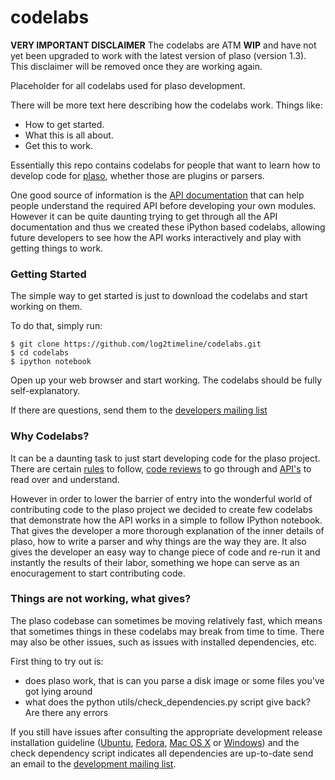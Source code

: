 codelabs
========

**VERY IMPORTANT DISCLAIMER**
The codelabs are ATM **WIP** and have not yet been upgraded to work with the latest
version of plaso (version 1.3). This disclaimer will be removed once they are
working again.

Placeholder for all codelabs used for plaso development.

There will be more text here describing how the codelabs work. Things like:

* How to get started.
* What this is all about.
* Get this to work.

Essentially this repo contains codelabs for people that want to learn
how to develop code for [plaso](https://github.com/log2timeline/plaso), whether
those are plugins or parsers.

One good source of information is the [API documentation](http://plaso-api.readthedocs.org)
that can help people understand the required API before developing your own modules.
However it can be quite daunting trying to get through all the API documentation and thus
we created these iPython based codelabs, allowing future developers to see how the API
works interactively and play with getting things to work.

### Getting Started

The simple way to get started is just to download the codelabs and start working on them.

To do that, simply run:

```
$ git clone https://github.com/log2timeline/codelabs.git
$ cd codelabs
$ ipython notebook
```

Open up your web browser and start working. The codelabs should be fully self-explanatory.

If there are questions, send them to the [developers mailing list](https://groups.google.com/forum/?fromgroups#!forum/log2timeline-dev)

### Why Codelabs?

It can be a daunting task to just start developing code for the plaso project.
There are certain [rules](https://github.com/log2timeline/plaso/wiki/Style-guide) to follow,
[code reviews](https://github.com/log2timeline/plaso/wiki/Codereview) to go through and
[API's](http://plaso-api.readthedocs.org/en/latest/) to read over and understand.

However in order to lower the barrier of entry into the wonderful world of contributing
code to the plaso project we decided to create few codelabs that demonstrate how the API
works in a simple to follow IPython notebook. That gives the developer a more thorough
explanation of the inner details of plaso, how to write a parser and why things are the
way they are. It also gives the developer an easy way to change piece of code and re-run it
and instantly the results of their labor, something we hope can serve as an enocuragement
to start contributing code.

### Things are not working, what gives?

The plaso codebase can sometimes be moving relatively fast, which means that sometimes things
in these codelabs may break from time to time. There may also be other issues, such as
issues with installed dependencies, etc.

First thing to try out is:
 + does plaso work, that is can you parse a disk image or some files you've got lying around
 + what does the python utils/check_dependencies.py script give back? Are there any errors

If you still have issues after consulting the appropriate development release installation guideline
([Ubuntu](https://github.com/log2timeline/plaso/wiki/Development-release-Ubuntu), [Fedora](https://github.com/log2timeline/plaso/wiki/Development-release-Fedora-Core), 
[Mac OS X](https://github.com/log2timeline/plaso/wiki/Development-release-Mac-OS-X) or [Windows](https://github.com/log2timeline/plaso/wiki/Development-release-Windows))
and the check dependency script indicates all dependencies are up-to-date send an email to the
[development mailing list](https://groups.google.com/forum/?fromgroups#!forum/log2timeline-dev).
